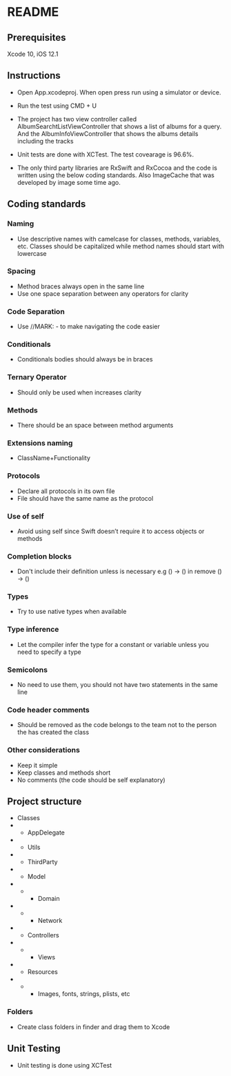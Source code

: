 
# README #

## Prerequisites ##

Xcode 10, iOS 12.1

## Instructions ##

* Open App.xcodeproj. When open press run using a simulator or device.

* Run the test using CMD + U

* The project has two view controller called AlbumSearchtListViewController that shows a list of albums for a query. And the AlbumInfoViewController that shows the albums details including the tracks

* Unit tests are done with XCTest. The test covearage is 96.6%.

* The only third party libraries are RxSwift and RxCocoa and the code is written using the below coding standards. Also ImageCache that was developed by image some time ago.

## Coding standards ##

### Naming ###

* Use descriptive names with camelcase for classes, methods, variables, etc. Classes should be capitalized while method names should start with lowercase 

### Spacing ###

* Method braces always open in the same line
* Use one space separation between any operators for clarity

### Code Separation ###

* Use //MARK: - to make navigating the code easier

### Conditionals ###

* Conditionals bodies should always be in braces

### Ternary Operator ###

* Should only be used when increases clarity

### Methods ###

* There should be an space between method arguments

### Extensions naming ###

* ClassName+Functionality

### Protocols ###

* Declare all protocols in its own file
* File should have the same name as the protocol

### Use of self ###

* Avoid using self since Swift doesn’t require it to access objects or methods

### Completion blocks ###

* Don't include their definition unless is necessary e.g () -> () in remove () -> ()

### Types ###

* Try to use native types when available

### Type inference ###

* Let the compiler infer the type for a constant or variable unless you need to specify a type

### Semicolons ###

* No need to use them, you should not have two statements in the same line

### Code header comments ###

* Should be removed as the code belongs to the team not to the person the has created the class

### Other considerations ###

* Keep it simple
* Keep classes and methods short
* No comments (the code should be self explanatory)

## Project structure ##

* Classes
* * AppDelegate
* * Utils
* * ThirdParty 
* * Model
* * * Domain
* * * Network 
* * Controllers
* * * Views 
* * Resources
* * * Images, fonts, strings, plists, etc

### Folders ###

* Create class folders in finder and drag them to Xcode

## Unit Testing ##

* Unit testing is done using XCTest
